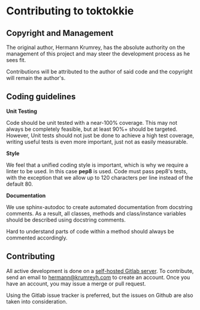 # Contributing to toktokkie

## Copyright and Management

The original author, Hermann Krumrey, has the absolute authority on the management
of this project and may steer the development process as he sees fit.

Contributions will be attributed to the author of said code and the copyright will
remain the author's.

## Coding guidelines

**Unit Testing**

Code should be unit tested with a near-100% coverage. This may not always be completely
feasible, but at least 90%+ should be targeted. However, Unit tests should not just be
done to achieve a high test coverage, writing useful tests is even more important,
just not as easily measurable.

**Style**

We feel that a unified coding style is important, which is why we require a linter to
be used. In this case **pep8** is used. Code must pass pep8's tests, with the exception that
we allow up to 120 characters per line instead of the default 80.

**Documentation**

We use sphinx-autodoc to create automated documentation from docstring comments. As a result, all
classes, methods and class/instance variables should be described using docstring comments.

Hard to understand parts of code within a method should always be commented
accordingly.

## Contributing

All active development is done on a [self-hosted Gitlab server](https://gitlab.namibsun.net).
To contribute, send an email to hermann@krumreyh.com to create an account. Once you have an
account, you may issue a merge or pull request.

Using the Gitlab issue tracker is preferred, but the issues on Github are also
taken into consideration.

